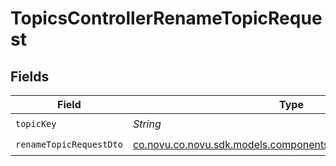 # TopicsControllerRenameTopicRequest


## Fields

| Field                                                                                                           | Type                                                                                                            | Required                                                                                                        | Description                                                                                                     |
| --------------------------------------------------------------------------------------------------------------- | --------------------------------------------------------------------------------------------------------------- | --------------------------------------------------------------------------------------------------------------- | --------------------------------------------------------------------------------------------------------------- |
| `topicKey`                                                                                                      | *String*                                                                                                        | :heavy_check_mark:                                                                                              | N/A                                                                                                             |
| `renameTopicRequestDto`                                                                                         | [co.novu.co.novu.sdk.models.components.RenameTopicRequestDto](../../models/components/RenameTopicRequestDto.md) | :heavy_check_mark:                                                                                              | N/A                                                                                                             |